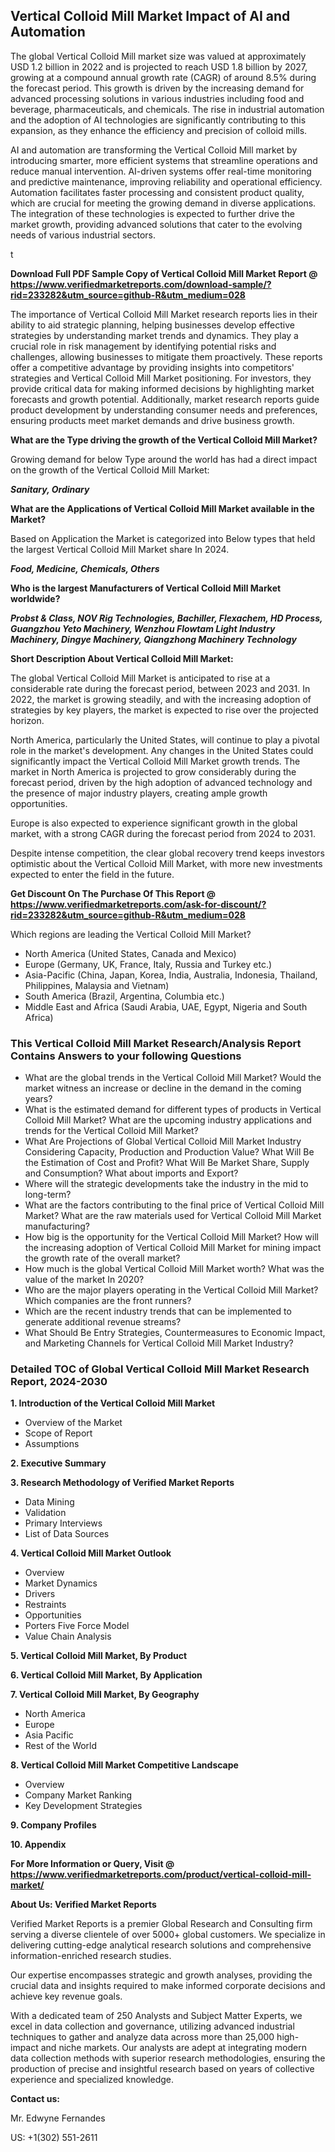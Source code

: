 <h2>Vertical Colloid Mill Market Impact of AI and Automation</h2><p>The global Vertical Colloid Mill market size was valued at approximately USD 1.2 billion in 2022 and is projected to reach USD 1.8 billion by 2027, growing at a compound annual growth rate (CAGR) of around 8.5% during the forecast period. This growth is driven by the increasing demand for advanced processing solutions in various industries including food and beverage, pharmaceuticals, and chemicals. The rise in industrial automation and the adoption of AI technologies are significantly contributing to this expansion, as they enhance the efficiency and precision of colloid mills.</p><p>AI and automation are transforming the Vertical Colloid Mill market by introducing smarter, more efficient systems that streamline operations and reduce manual intervention. AI-driven systems offer real-time monitoring and predictive maintenance, improving reliability and operational efficiency. Automation facilitates faster processing and consistent product quality, which are crucial for meeting the growing demand in diverse applications. The integration of these technologies is expected to further drive the market growth, providing advanced solutions that cater to the evolving needs of various industrial sectors.</p>t</p><p id="" class=""><strong>Download Full PDF Sample Copy of Vertical Colloid Mill Market Report @ <a href="https://www.verifiedmarketreports.com/download-sample/?rid=233282&utm_source=github-R&utm_medium=028" target="_blank">https://www.verifiedmarketreports.com/download-sample/?rid=233282&utm_source=github-R&utm_medium=028</a></strong></p><p>The importance of&nbsp;Vertical Colloid Mill Market research reports lies in their ability to aid strategic planning, helping businesses develop effective strategies by understanding market trends and dynamics. They play a crucial role in risk management by identifying potential risks and challenges, allowing businesses to mitigate them proactively. These reports offer a competitive advantage by providing insights into competitors' strategies and Vertical Colloid Mill Market positioning. For investors, they provide critical data for making informed decisions by highlighting market forecasts and growth potential. Additionally, market research reports guide product development by understanding consumer needs and preferences, ensuring products meet market demands and drive business growth.</p><p><strong>What are the&nbsp;Type driving the growth of the Vertical Colloid Mill Market?</strong></p><p id="" class="">Growing demand for below Type around the world has had a direct impact on the growth of the Vertical Colloid Mill Market:</p><em><strong>Sanitary, Ordinary</strong></em></p><strong>What are the&nbsp;Applications&nbsp;of Vertical Colloid Mill Market available in the Market?</strong></p><p id="" class="">Based on Application the Market is categorized into Below types that held the largest Vertical Colloid Mill Market share In 2024.</p><em><strong>Food, Medicine, Chemicals, Others</strong></em></p><strong>Who is the largest Manufacturers of Vertical Colloid Mill Market worldwide?</strong></p><p><em><strong>Probst & Class, NOV Rig Technologies, Bachiller, Flexachem, HD Process, Guangzhou Yeto Machinery, Wenzhou Flowtam Light Industry Machinery, Dingye Machinery, Qiangzhong Machinery Technology</strong></em></p><p id="" class=""><strong>Short Description About Vertical Colloid Mill Market:</strong></p><p>The global Vertical Colloid Mill Market is anticipated to rise at a considerable rate during the forecast period, between 2023 and 2031. In 2022, the market is growing steadily, and with the increasing adoption of strategies by key players, the market is expected to rise over the projected horizon.</p><p>North America, particularly the United States, will continue to play a pivotal role in the market's development. Any changes in the United States could significantly impact the Vertical Colloid Mill Market growth trends. The market in North America is projected to grow considerably during the forecast period, driven by the high adoption of advanced technology and the presence of major industry players, creating ample growth opportunities.</p><p>Europe is also expected to experience significant growth in the global market, with a strong CAGR during the forecast period from 2024 to 2031.</p><p>Despite intense competition, the clear global recovery trend keeps investors optimistic about the Vertical Colloid Mill Market, with more new investments expected to enter the field in the future.</p><p id="" class=""><strong>Get Discount On The Purchase Of This Report @ <a href="https://www.verifiedmarketreports.com/ask-for-discount/?rid=233282&utm_source=github-R&utm_medium=028" target="_blank">https://www.verifiedmarketreports.com/ask-for-discount/?rid=233282&utm_source=github-R&utm_medium=028</a></strong></p>Which regions are leading the Vertical Colloid Mill Market?</p><ul><li>North America (United States, Canada and Mexico)</li><li>Europe (Germany, UK, France, Italy, Russia and Turkey etc.)</li><li>Asia-Pacific (China, Japan, Korea, India, Australia, Indonesia, Thailand, Philippines, Malaysia and Vietnam)</li><li>South America (Brazil, Argentina, Columbia etc.)</li><li>Middle East and Africa (Saudi Arabia, UAE, Egypt, Nigeria and South Africa)</li></ul><h3 id="" class="">This Vertical Colloid Mill Market Research/Analysis Report Contains Answers to your following Questions</h3><ul><li>What are the global trends in the Vertical Colloid Mill Market? Would the market witness an increase or decline in the demand in the coming years?</li><li>What is the estimated demand for different types of products in Vertical Colloid Mill Market? What are the upcoming industry applications and trends for the Vertical Colloid Mill Market?</li><li>What Are Projections of Global Vertical Colloid Mill Market Industry Considering Capacity, Production and Production Value? What Will Be the Estimation of Cost and Profit? What Will Be Market Share, Supply and Consumption? What about imports and Export?</li><li>Where will the strategic developments take the industry in the mid to long-term?</li><li>What are the factors contributing to the final price of Vertical Colloid Mill Market? What are the raw materials used for Vertical Colloid Mill Market manufacturing?</li><li>How big is the opportunity for the Vertical Colloid Mill Market? How will the increasing adoption of Vertical Colloid Mill Market for mining impact the growth rate of the overall market?</li><li>How much is the global Vertical Colloid Mill Market worth? What was the value of the market In 2020?</li><li>Who are the major players operating in the Vertical Colloid Mill Market? Which companies are the front runners?</li><li>Which are the recent industry trends that can be implemented to generate additional revenue streams?</li><li>What Should Be Entry Strategies, Countermeasures to Economic Impact, and Marketing Channels for Vertical Colloid Mill Market Industry?</li></ul><h3 id="" class="">Detailed TOC of Global Vertical Colloid Mill Market Research Report, 2024-2030</h3><p id="" class=""><strong>1. Introduction of the Vertical Colloid Mill Market</strong></p><ul><li>Overview of the Market</li><li>Scope of Report</li><li>Assumptions</li></ul><p id="" class=""><strong>2. Executive Summary</strong></p><p id="" class=""><strong>3. Research Methodology of Verified Market Reports</strong></p><ul><li>Data Mining</li><li>Validation</li><li>Primary Interviews</li><li>List of Data Sources</li></ul><p id="" class=""><strong>4. Vertical Colloid Mill Market Outlook</strong></p><ul><li>Overview</li><li>Market Dynamics</li><li>Drivers</li><li>Restraints</li><li>Opportunities</li><li>Porters Five Force Model</li><li>Value Chain Analysis</li></ul><p id="" class=""><strong>5. Vertical Colloid Mill Market, By Product</strong></p><p id="" class=""><strong>6. Vertical Colloid Mill Market, By Application</strong></p><p id="" class=""><strong>7. Vertical Colloid Mill Market, By Geography</strong></p><ul><li>North America</li><li>Europe</li><li>Asia Pacific</li><li>Rest of the World</li></ul><p id="" class=""><strong>8. Vertical Colloid Mill Market Competitive Landscape</strong></p><ul><li>Overview</li><li>Company Market Ranking</li><li>Key Development Strategies</li></ul><p id="" class=""><strong>9. Company Profiles</strong></p><p id="" class=""><strong>10. Appendix</strong></p><p id="" class=""><strong>For More Information or Query, Visit @ <a href="https://www.verifiedmarketreports.com/product/vertical-colloid-mill-market/" target="_blank">https://www.verifiedmarketreports.com/product/vertical-colloid-mill-market/</a></strong></p><p id="" class=""><strong>About Us: Verified Market Reports</strong></p><p id="" class="">Verified Market Reports is a premier Global Research and Consulting firm serving a diverse clientele of over 5000+ global customers. We specialize in delivering cutting-edge analytical research solutions and comprehensive information-enriched research studies.</p><p id="" class="">Our expertise encompasses strategic and growth analyses, providing the crucial data and insights required to make informed corporate decisions and achieve key revenue goals.</p><p id="" class="">With a dedicated team of 250 Analysts and Subject Matter Experts, we excel in data collection and governance, utilizing advanced industrial techniques to gather and analyze data across more than 25,000 high-impact and niche markets. Our analysts are adept at integrating modern data collection methods with superior research methodologies, ensuring the production of precise and insightful research based on years of collective experience and specialized knowledge.</p><p id="" class=""><strong>Contact us:</strong></p><p id="" class="">Mr. Edwyne Fernandes</p><p id="" class="">US: +1(302) 551-2611</p>